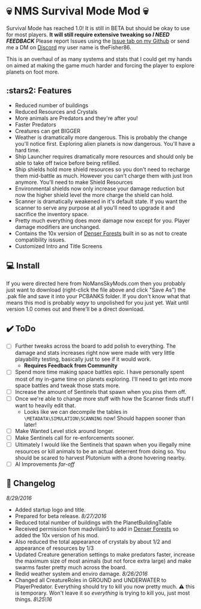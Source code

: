 :skull: NMS Survival Mode Mod :skull:
=====================
Survival Mode has reached 1.0!  It is still in BETA but should be okay to use for most players.  **It will still require extensive tweaking so _I NEED FEEDBACK_**  Please report Issues using the [Issue tab on my Github](https://github.com/theFisher86/_mod.SurvivalMode/issues) or send me a DM on [Discord](http://discordapp.com) my user name is theFisher86.

This is an overhaul of as many systems and stats that I could get my hands on aimed at making the game much harder and forcing the player to explore planets on foot more.

:stars2: Features
-----
- Reduced number of buildings
- Reduced Resources and Crystals
- More animals are Predators and they're after you!
- Faster Predators
- Creatures can get BIGGER
- Weather is dramatically more dangerous.  This is probably the change you'll notice first.  Exploring alien planets is now dangerous.  You'll have a hard time.
- Ship Launcher requires dramatically more resources and should only be able to take off twice before being refilled.
- Ship shields hold more shield resources so you don't need to recharge them mid-battle as much.  However you can't charge them with just Iron anymore.  You'll need to make Shield Resources
- Environmental shields now only increase your damage reduction but now the higher shield level the more charge the shield can hold.
- Scanner is dramatically weakened in it's default state.  If you want the scanner to serve any purpose at all you'll need to upgrade it and sacrifice the inventory space.
- Pretty much everything does more damage now except for you.  Player damage modifiers are unchanged.
- Contains the 10x version of [Denser Forests](http://nomansskymods.com/mods/denser-forests-packed/) built in so as not to create compatibility issues.
- Customized Intro and Title Screens

:computer: Install
-----
If you were directed here from NoMansSkyMods.com then you probably just want to download (right-click the file above and click "Save As") the .pak file and save it into your PCBANKS folder.  If you don't know what that means this mod is probably *wayy* to unpolished for you just yet.  Wait until version 1.0 comes out and there'll be a direct download. 

## :heavy_check_mark: ToDo
- [ ] Further tweaks across the board to add polish to everything.  The damage and stats increases right now were made with very little playability testing, basically just to see if it would work.
  - **Requires Feedback from Community**
- [ ] Spend more time making space battles epic.  I have personally spent most of my in-game time on planets exploring.  I'll need to get into more space battles and tweak those stats more.
- [ ] Increase the amount of Sentinels that spawn when you piss them off.
- [ ] Once we're able to change more stuff with how the Scanner finds stuff I want to heavily edit that.
  - Looks like we can decompile the tables in `\METADATA\SIMULATION\SCANNING` now!  Should happen sooner than later!
- [ ] Make Wanted Level stick around longer.
- [ ] Make Sentinels call for re-enforcements sooner.
- [ ] Ultimately I would like the Sentinels that spawn when you illegally mine resources or kill animals to be an actual deterrent from doing so.  You should be scared to harvest Plutonium with a drone hovering nearby.
- [ ] AI Improvements *far-off*

:memo: Changelog
---------
_8/29/2016_
- Added startup logo and title.
- Prepared for beta release.
_8/27/2016_
- Reduced total number of buildings with the PlanetBuildingTable
- Received permission from madvillain5 to add in [Denser Forests](http://nomansskymods.com/mods/denser-forests-packed/) so added the 10x version of his mod.
- Also reduced the total appearance of crystals by about 1/2 and appearance of resources by 1/3
- Updated Creature generation settings to make predators faster, increase the maximum size of most animals (but not force extra large) and make swarms faster pretty much across the board.
- Redid weather system and enviro damage.
_8/26/2016_
- Changed all CreatureRoles in GROUND and UNDERWATER to PlayerPredator.  Everything should try to kill you now pretty much. :warning: this is temporary.  Won't leave it so *everything* is trying to kill you, just most things.
_8\25\16_